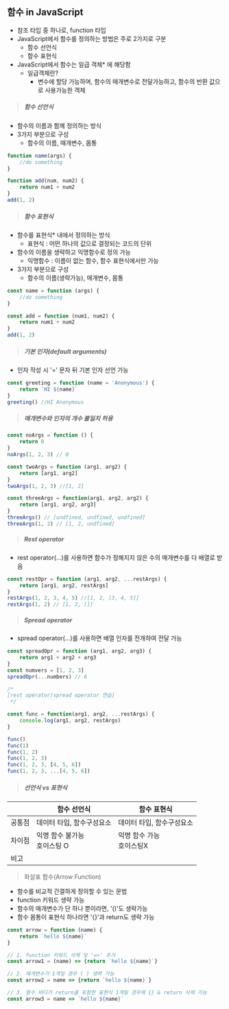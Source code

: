 ## 함수 in JavaScript

- 참조 타입 중 하나로, function 타입
- JavaScript에서 함수를 정의하는 방법은 주로 2가지로 구분
  - 함수 선언식
  - 함수 표현식
- JavaScript에서 함수는 일급 객체* 에 해당함
  - 일급객체란?
    - 변수에 할당 가능하며, 함수의 매개변수로 전달가능하고, 함수의 반환 값으로 사용가능한 객체



> ##### 함수 선언식

- 함수의 이름과 함께 정의하는 방식
- 3가지 부분으로 구성
  - 함수의 이름, 매개변수, 몸통

```javascript
function name(args) {
    //do something
}

function add(num, num2) {
    return num1 + num2
}
add(1, 2)
```



> ##### 함수 표현식

- 함수를 표현식* 내에서 정의하는 방식
  - 표현식 : 어떤 하나의 값으로 결정되는 코드의 단위
- 함수의 이름을 생략하고 익명함수로 정의 가능
  - 익명함수 : 이름이 없는 함수, 함수 표현식에서만 가능
- 3가지 부분으로 구성
  - 함수의 이름(생략가능), 매개변수, 몸통

```javascript
const name = function (args) {
	//do something
}

const add = function (num1, num2) {
	return num1 + num2
}
add(1, 2)
```



> ##### 기본 인자(default arguments)

- 인자 작성 시 '=' 문자 뒤 기본 인자 선언 가능

```javascript
const greeting = function (name = 'Anonymous') {
    return `HI ${name}`
}
greeting() //HI Anonymous
```



> ##### 매개변수와 인자의 개수 불일치 허용

```javascript
const noArgs = function () {
    return 0
}
noArgs(1, 2, 3) // 0

const twoArgs = function (arg1, arg2) {
    return [arg1, arg2]
} 
twoArgs(1, 2, 3) //[1, 2]

const threeArgs = function(arg1, arg2, arg2) {
    return [arg1, arg2, arg3]
}
threeArgs() // [undfined, undfined, undfined]
threeArgs(1, 2) // [1, 2, undfined]
```



> ##### Rest operator

- rest operator(...)를 사용하면 함수가 정해지지 않은 수의 매개변수를 다 배열로 받음

```javascript
const restOpr = function (arg1, arg2, ...restArgs) {
    return [arg1, arg2, restArgs]
}
restArgs(1, 2, 3, 4, 5) //[1, 2, [3, 4, 5]]
restArgs(1, 2) // [1, 2, []]
```



> ##### Spread operator

- spread operator(...)를 사용하면 배열 인자를 전개하여 전달 가능

```javascript
const spreadOpr = function (arg1, arg2, arg3) {
    return arg1 + arg2 + arg3
}
const numvers = [1, 2, 3]
spreadOpr(...numbers) // 6
```

```javascript
/*
[rest operator/spread operator 연습]
 */

const func = function(arg1, arg2, ...restArgs) {
	console.log(arg1, arg2, restArgs)
}

func()
func(1)
func(1, 2)
func(1, 2, 3)
func(1, 2, 3, [4, 5, 6])
func(1, 2, 3, ...[4, 5, 6])
```



> ##### 선언식 vs 표현식

|        | 함수 선언식                      | 함수 표현식                   |
| ------ | -------------------------------- | ----------------------------- |
| 공통점 | 데이터 타입, 함수구성요소        | 데이터 타입, 함수구성요소     |
| 차이점 | 익명 함수 불가능<br />호이스팅 O | 익명 함수 가능<br />호이스팅X |
| 비고   |                                  |                               |



> 화살표 함수(Arrow Function)

- 함수를 비교적 간결하게 정의할 수 있는 문법
- function 키워드 생략 가능
- 함수의 매개변수가 단 하나 뿐이라면, '()'도 생략가능
- 함수 몸통이 표현식 하나라면 '{}'과 return도 생략 가능

```javascript
const arrow = function (name) {
    return `hello ${name}`
}

// 1. function 키워드 삭제 및 '=>' 추가
const arrow1 = (name) => {return `hello ${name}`}

// 2. 매개변수가 1개일 경우 ( ) 생략 가능
const arrow2 = name => {return `hello ${name}`}

// 3. 함수 바디가 return을 포함한 표현식 1개일 경우에 {} & return 삭제 가능 
const arrow3 = name => `hello ${name}`

```